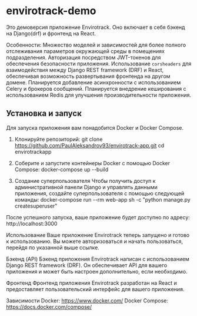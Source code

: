 # envirotrack-demo

Это демоверсия приложение Envirotrack. Оно включает в себя бэкенд на Django(drf) и фронтенд на React.

Особенности:
 Множество моделей и зависимостей для более полного отслеживания параметров окружающей среды в помещениях подразделения.
 Авторизация посредством JWT-токенов для обеспечения безопасности приложения.
 Использование `corsheaders` для взаимодействия между Django REST framework (DRF) и React, обеспечивая возможность развертывания фронтенда на другом домене.
 Планируется добавление асинхронности с использованием Celery и брокеров сообщений.
 Планируется внедрение кеширования с использованием Redis для улучшения производительности приложения.
  
## Установка и запуск

Для запуска приложения вам понадобится Docker и Docker Compose.

1. Клонируйте репозиторий:
   git clone https://github.com/PaulAleksandrov93/envirotrack-app.git
   cd envirotrackapp

2. Соберите и запустите контейнеры Docker с помощью Docker Compose:
  docker-compose up --build

3. Создание суперпользователя
  Чтобы получить доступ к административной панели Django и управлять данными приложения, создайте суперпользователя с помощью следующей команды:
    docker-compose run --rm web-app sh -c "python manage.py createsuperuser"

После успешного запуска, ваше приложение будет доступно по адресу:
http://localhost:3000

Использование
Ваше приложение Envirotrack теперь запущено и готово к использованию. Вы можете авторизоваться и начать пользоваться, перейдя по указанной выше ссылке.

Бэкенд (API)
Бэкенд приложения Envirotrack написан с использованием Django REST framework (DRF). Он обеспечивает API для вашего приложения и может быть настроен дополнительно, если необходимо.

Фронтенд
Фронтенд приложения Envirotrack разработан на React и предоставляет пользовательский интерфейс для вашего приложения.

Зависимости
Docker: https://www.docker.com/
Docker Compose: https://docs.docker.com/compose/
